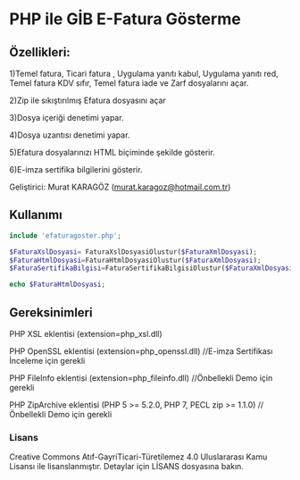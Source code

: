 
# PHP ile GİB E-Fatura Gösterme

## Özellikleri:

1)Temel fatura, Ticari fatura , Uygulama yanıtı kabul, Uygulama yanıtı red, Temel fatura KDV sıfır, Temel fatura iade ve Zarf dosyalarını açar.

2)Zip ile sıkıştırılmış Efatura dosyasını açar

3)Dosya içeriği denetimi yapar.

4)Dosya uzantısı denetimi yapar.

5)Efatura dosyalarınızı HTML biçiminde şekilde gösterir.

6)E-imza sertifika bilgilerini gösterir.

Geliştirici: Murat KARAGÖZ (murat.karagoz@hotmail.com.tr)

## Kullanımı
```php
include 'efaturagoster.php';

$FaturaXslDosyasi= FaturaXslDosyasiOlustur($FaturaXmlDosyasi);
$FaturaHtmlDosyasi=FaturaHtmlDosyasiOlustur($FaturaXmlDosyasi);
$FaturaSertifikaBilgisi=FaturaSertifikaBilgisiOlustur($FaturaXmlDosyasi);

echo $FaturaHtmlDosyasi;
 ``` 
 
## Gereksinimleri
PHP XSL eklentisi        (extension=php_xsl.dll)

PHP OpenSSL eklentisi      (extension=php_openssl.dll)    //E-imza Sertifikası İnceleme için gerekli

PHP FileInfo eklentisi   (extension=php_fileinfo.dll)    //Önbellekli Demo için gerekli

PHP ZipArchive eklentisi (PHP 5 >= 5.2.0, PHP 7, PECL zip >= 1.1.0) //Önbellekli Demo için gerekli

### Lisans
Creative Commons Atıf-GayriTicari-Türetilemez 4.0 Uluslararası Kamu Lisansı ile lisanslanmıştır. Detaylar için LİSANS dosyasına bakın.

